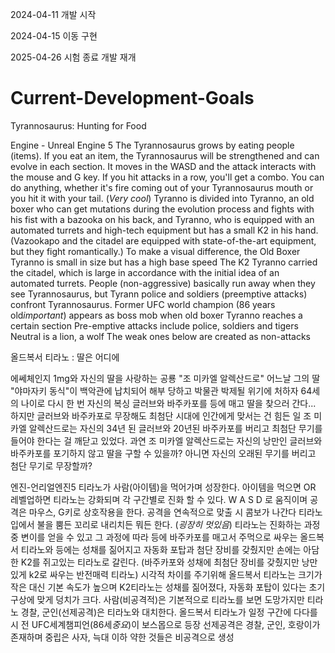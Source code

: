2024-04-11 개발 시작

2024-04-15 이동 구현

2025-04-26 시험 종료 개발 재개

# Current-Development-Goals

Tyrannosaurus: Hunting for Food

Engine - Unreal Engine 5
The Tyrannosaurus grows by eating people (items). If you eat an item, the Tyrannosaurus will be strengthened and can evolve in each section.
It moves in the WASD and the attack interacts with the mouse and G key.
If you hit attacks in a row, you'll get a combo. You can do anything, whether it's fire coming out of your Tyrannosaurus mouth or you hit it with your tail. (*Very cool*)
Tyranno is divided into Tyranno, an old boxer who can get mutations during the evolution process and fights with his fist with a bazooka on his back, and Tyranno, who is equipped with an automated turrets and high-tech equipment but has a small K2 in his hand.
(Vazookapo and the citadel are equipped with state-of-the-art equipment, but they fight romantically.)
To make a visual difference, the Old Boxer Tyranno is small in size but has a high base speed
The K2 Tyranno carried the citadel, which is large in accordance with the initial idea of an automated turrets.
People (non-aggressive) basically run away when they see Tyrannosaurus, but Tyrann police and soldiers (preemptive attacks) confront Tyrannosaurus.
Former UFC world champion (86 years old*important*) appears as boss mob when old boxer Tyranno reaches a certain section
Pre-emptive attacks include police, soldiers and tigers
Neutral is a lion, a wolf
The weak ones below are created as non-attacks

올드복서 티라노 : 딸은 어디에

에쎄체인지 1mg와 자신의 딸을 사랑하는 공룡 "조 미카엘 알렉산드로"
어느날 그의 딸 "야마자키 동식"이 백악관에 납치되어 해부 당하고 박물관 박제될 위기에 처하자 64세의 나이로 다시 한 번 자신의 복싱 글러브와 바주카포를 등에 매고 딸을 찾으러 간다...
하지만 글러브와 바주카포로 무장해도 최첨단 시대에 인간에게 맞서는 건 힘든 일 조 미카엘 알렉산드로는 자신의 34년 된 글러브와 20년된 바주카포를 버리고 최첨단 무기를 들어야 한다는 걸 깨닫고 있었다.
과연 조 미카엘 알렉산드로는 자신의 낭만인 글러브와 바주카포를 포기하지 않고 딸을 구할 수 있을까? 아니면 자신의 오래된 무기를 버리고 첨단 무기로 무장할까?

엔진-언리얼엔진5
티라노가 사람(아이템)을 먹어가며 성장한다. 아이템을 먹으면 OR 레벨업하면 티라노는 강화되며 각 구간별로 진화 할 수 있다. 
W A S D 로 움직이며 공격은 마우스, G키로 상호작용을 한다.
공격을 연속적으로 맞출 시 콤보가 나간다 티라노 입에서 불을 뿜든 꼬리로 내리치든 뭐든 한다. (*굉장히 멋있음*)
티라노는 진화하는 과정 중 변이를 얻을 수 있고 그 과정에 따라 등에 바주카포를 매고서 주먹으로 싸우는 올드복서 티라노와 등에는 성채를 짊어지고 자동화 포탑과 첨단 장비를 갖췄지만 손에는 아담한 K2를 쥐고있는 티라노로 갈린다.
(바주카포와 성채에 최첨단 장비를 갖췄지만 낭만있게 k2로 싸우는 반전매력 티라노)
시각적 차이를 주기위해 올드복서 티라노는 크기가 작은 대신 기본 속도가 높으며
K2티라노는 성채를 짊어졌다, 자동화 포탑이 있다는 초기 구상에 맞게 덩치가 크다.
사람(비공격적)은 기본적으로 티라노를 보면 도망가지만 티라노 경찰, 군인(선제공격)은 티라노와 대치한다.
올드복서 티라노가 일정 구간에 다다를시 전 UFC세계챔피언(86세*중요*)이 보스몹으로 등장 
선제공격은 경찰, 군인, 호랑이가 존재하며
중립은 사자, 늑대
이하 약한 것들은 비공격으로 생성

